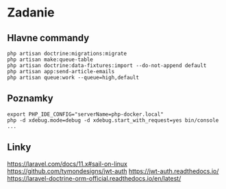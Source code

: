 # Zadanie

## Hlavne commandy

```shell
php artisan doctrine:migrations:migrate
php artisan make:queue-table
php artisan doctrine:data-fixtures:import --do-not-append default
php artisan app:send-article-emails
php artisan queue:work --queue=high,default
```

## Poznamky

```shell
export PHP_IDE_CONFIG="serverName=php-docker.local"
php -d xdebug.mode=debug -d xdebug.start_with_request=yes bin/console ...
```

## Linky

https://laravel.com/docs/11.x#sail-on-linux
https://github.com/tymondesigns/jwt-auth
https://jwt-auth.readthedocs.io/
https://laravel-doctrine-orm-official.readthedocs.io/en/latest/

